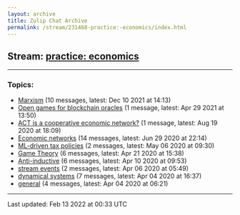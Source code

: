 ```yaml
---
layout: archive
title: Zulip Chat Archive
permalink: /stream/231468-practice:-economics/index.html
---
```


## Stream: [practice: economics](https://mattecapu.github.io/ct-zulip-archive/stream/231468-practice:-economics/index.html)
---

### Topics:

* [Marxism](topic/Marxism.html) (10 messages, latest: Dec 10 2021 at 14:13)
* [Open games for blockchain oracles](topic/Open.20games.20for.20blockchain.20oracles.html) (1 message, latest: Apr 29 2021 at 13:50)
* [ACT is a cooperative economic network?](topic/ACT.20is.20a.20cooperative.20economic.20network.3F.html) (1 message, latest: Aug 19 2020 at 18:09)
* [Economic networks](topic/Economic.20networks.html) (14 messages, latest: Jun 29 2020 at 22:14)
* [ML-driven tax policies](topic/ML-driven.20tax.20policies.html) (2 messages, latest: May 06 2020 at 09:30)
* [Game Theory](topic/Game.20Theory.html) (6 messages, latest: Apr 21 2020 at 15:38)
* [Anti-inductive](topic/Anti-inductive.html) (6 messages, latest: Apr 10 2020 at 09:53)
* [stream events](topic/stream.20events.html) (2 messages, latest: Apr 06 2020 at 05:49)
* [dynamical systems](topic/dynamical.20systems.html) (7 messages, latest: Apr 04 2020 at 16:37)
* [general](topic/general.html) (4 messages, latest: Apr 04 2020 at 06:21)

<hr><p>Last updated: Feb 13 2022 at 00:33 UTC</p>